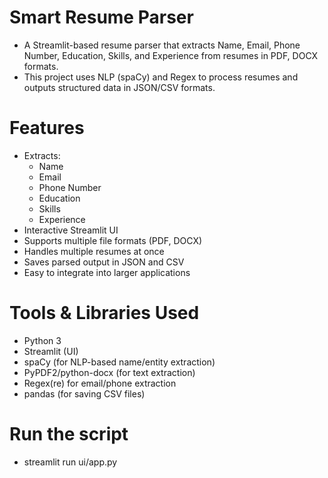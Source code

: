 # Smart Resume Parser
- A Streamlit-based resume parser that extracts Name, Email, Phone Number, Education, Skills, and Experience from resumes in PDF, DOCX formats.  
- This project uses NLP (spaCy) and Regex to process resumes and outputs structured data in JSON/CSV formats.  

# Features
- Extracts:
  - Name
  - Email
  - Phone Number
  - Education
  - Skills
  - Experience
- Interactive Streamlit UI
- Supports multiple file formats (PDF, DOCX)
- Handles multiple resumes at once
- Saves parsed output in JSON and CSV
- Easy to integrate into larger applications

# Tools & Libraries Used
- Python 3
- Streamlit (UI)
- spaCy (for NLP-based name/entity extraction)
- PyPDF2/python-docx (for text extraction)
- Regex(re) for email/phone extraction
- pandas (for saving CSV files)

# Run the script
- streamlit run ui/app.py
